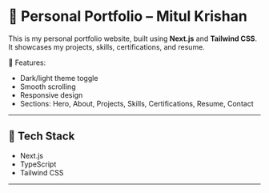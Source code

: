# 💼 Personal Portfolio – Mitul Krishan

This is my personal portfolio website, built using **Next.js** and **Tailwind CSS**.  
It showcases my projects, skills, certifications, and resume.

🚀 Features:
- Dark/light theme toggle  
- Smooth scrolling  
- Responsive design  
- Sections: Hero, About, Projects, Skills, Certifications, Resume, Contact


---

## 📁 Tech Stack
- Next.js  
- TypeScript  
- Tailwind CSS  

---
